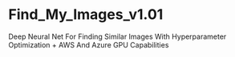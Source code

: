 # Find_My_Images_v1.01
Deep Neural Net For Finding Similar Images With Hyperparameter Optimization + AWS And Azure GPU Capabilities

